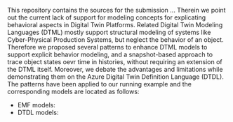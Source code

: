 This repository contains the sources for the submission ...
Therein we point out the current lack of support for modeling concepts for explicating behavioral aspects in Digital Twin Platforms. Related
Digital Twin Modeling Languages (DTML) mostly support structural modeling of systems like Cyber-Physical Production Systems, but neglect the behavior of an object.
Therefore we proposed several patterns to enhance DTML models to support explicit behavior modeling, and a snapshot-based approach to
trace object states oevr time in histories, without requiring an extension of the DTML itself. Moreover, we debate the advantages and limitations while demonstrating
them on the Azure Digital Twin Definition Language (DTDL). The patterns have been applied to our running example and the corresponding models are located as follows:

- EMF models:
- DTDL models:
